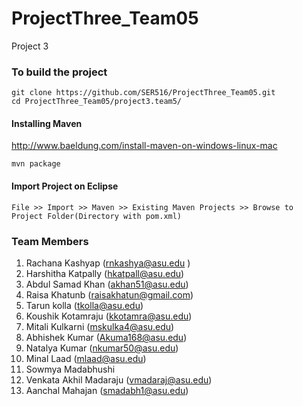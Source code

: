 # ProjectThree_Team05
Project 3
### To build the project
```
git clone https://github.com/SER516/ProjectThree_Team05.git
cd ProjectThree_Team05/project3.team5/
```

#### Installing Maven
http://www.baeldung.com/install-maven-on-windows-linux-mac

```
mvn package
```

#### Import Project on Eclipse
```
File >> Import >> Maven >> Existing Maven Projects >> Browse to Project Folder(Directory with pom.xml)
```

### Team Members
1. Rachana Kashyap (rnkashya@asu.edu )
2. Harshitha Katpally (hkatpall@asu.edu)
3. Abdul Samad Khan (akhan51@asu.edu)
4. Raisa Khatunb  (raisakhatun@gmail.com)
5. Tarun kolla (tkolla@asu.edu)
6. Koushik Kotamraju (kkotamra@asu.edu)
7. Mitali Kulkarni (mskulka4@asu.edu)
8. Abhishek Kumar (Akuma168@asu.edu)
9. Natalya Kumar (nkumar50@asu.edu)
10. Minal Laad (mlaad@asu.edu)
11. Sowmya Madabhushi 
12. Venkata Akhil Madaraju (vmadaraj@asu.edu)
13. Aanchal Mahajan (smadabh1@asu.edu)

